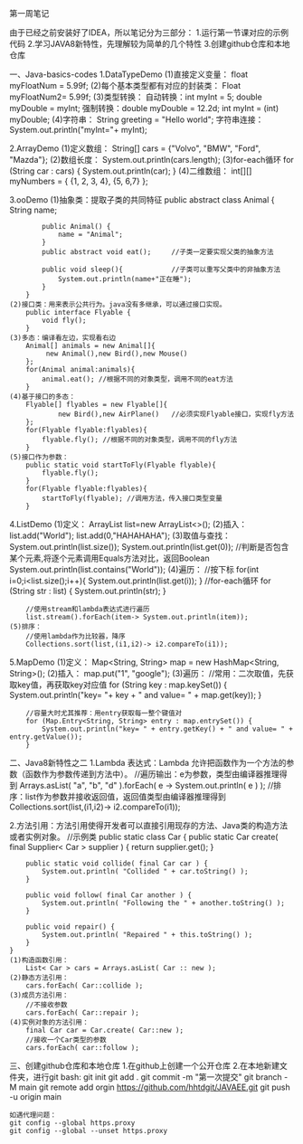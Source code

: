 ﻿第一周笔记

由于已经之前安装好了IDEA，所以笔记分为三部分：
1.运行第一节课对应的示例代码
2.学习JAVA8新特性，先理解较为简单的几个特性
3.创建github仓库和本地仓库

一、Java-basics-codes
1.DataTypeDemo
	(1)直接定义变量：
		float myFloatNum = 5.99f;
	(2)每个基本类型都有对应的封装类：
		Float myFloatNum2= 5.99f;
	(3)类型转换：
		自动转换：int myInt = 5;	double myDouble = myInt;
		强制转换：double myDouble = 12.2d;		int myInt = (int) myDouble;
	(4)字符串：
		String greeting = "Hello world";
		字符串连接：System.out.println("myInt="+ myInt);
		
2.ArrayDemo
	(1)定义数组：
		String[] cars = {"Volvo", "BMW", "Ford", "Mazda"};
	(2)数组长度：
		System.out.println(cars.length);
	(3)for-each循环
		for (String car : cars) {
            System.out.println(car);
        }
	(4)二维数组：
		int[][] myNumbers = { {1, 2, 3, 4}, {5, 6,7} };
		
3.ooDemo
	(1)抽象类：提取子类的共同特征
		public abstract class Animal {
			String name;

			public Animal() {
				name = "Animal";
			}
			public abstract void eat();		//子类一定要实现父类的抽象方法

			public void sleep(){			//子类可以重写父类中的非抽象方法
				System.out.println(name+"正在睡");
			}
		}
	(2)接口类：用来表示公共行为。java没有多继承，可以通过接口实现。
		public interface Flyable {
			void fly();
		}
	(3)多态：编译看左边，实现看右边
		Animal[] animals = new Animal[]{
             new Animal(),new Bird(),new Mouse()
        };
        for(Animal animal:animals){
            animal.eat(); //根据不同的对象类型，调用不同的eat方法
        }
	(4)基于接口的多态：
		Flyable[] flyables = new Flyable[]{
                new Bird(),new AirPlane()	//必须实现Flyable接口，实现fly方法
        };
        for(Flyable flyable:flyables){
            flyable.fly(); //根据不同的对象类型，调用不同的fly方法
        }
	(5)接口作为参数：
		public static void startToFly(Flyable flyable){
			flyable.fly();
		}
		for(Flyable flyable:flyables){
            startToFly(flyable); //调用方法，传入接口类型变量
        }

4.ListDemo
	(1)定义：
		ArrayList<String> list=new ArrayList<>();
	(2)插入：
		list.add("World");
        list.add(0,"HAHAHAHA");
	(3)取值与查找：
		System.out.println(list.size());
        System.out.println(list.get(0));
        //判断是否包含某个元素,将逐个元素调用Equals方法对比，返回Boolean
        System.out.println(list.contains("World"));
	(4)遍历：
		//按下标
		for(int i=0;i<list.size();i++){
            System.out.println(list.get(i));
        }
		//for-each循环
		for (String str : list) {
            System.out.println(str);
        }
		
		//使用stream和lambda表达式进行遍历
        list.stream().forEach(item-> System.out.println(item));
	(5)排序：
		//使用lambda作为比较器，降序
		Collections.sort(list,(i1,i2)-> i2.compareTo(i1));
		
5.MapDemo
	(1)定义：
		Map<String, String> map = new HashMap<String, String>();
	(2)插入：
		map.put("1", "google");
	(3)遍历：
		//常用：二次取值，先获取key值，再获取key对应值
		for (String key : map.keySet()) {
            System.out.println("key= "+ key + " and value= " + map.get(key));
        }
		
		//容量大时尤其推荐：用entry获取每一整个键值对
        for (Map.Entry<String, String> entry : map.entrySet()) {
            System.out.println("key= " + entry.getKey() + " and value= " + entry.getValue());
        }
		
二、Java8新特性之二
1.Lambda 表达式：Lambda 允许把函数作为一个方法的参数（函数作为参数传递到方法中）。
	//遍历输出：e为参数，类型由编译器推理得到
	Arrays.asList( "a", "b", "d" ).forEach( e -> System.out.println( e ) );
	//排序：list作为参数并接收返回值，返回值类型由编译器推理得到
	Collections.sort(list,(i1,i2)-> i2.compareTo(i1));
	
2.方法引用：方法引用使得开发者可以直接引用现存的方法、Java类的构造方法或者实例对象。
	//示例类
	public static class Car {
		public static Car create( final Supplier< Car > supplier ) {
			return supplier.get();
		}              

		public static void collide( final Car car ) {
			System.out.println( "Collided " + car.toString() );
		}

		public void follow( final Car another ) {
			System.out.println( "Following the " + another.toString() );
		}
		
		public void repair() {   
			System.out.println( "Repaired " + this.toString() );
		}
	}
	(1)构造函数引用：
		List< Car > cars = Arrays.asList( Car :: new );
	(2)静态方法引用：
		cars.forEach( Car::collide );
	(3)成员方法引用：
		//不接收参数
		cars.forEach( Car::repair );
	(4)实例对象的方法引用：
		final Car car = Car.create( Car::new );
		//接收一个Car类型的参数
		cars.forEach( car::follow );
		
三、创建github仓库和本地仓库
1.在github上创建一个公开仓库
2.在本地新建文件夹，进行git bash:
	git init
	git add .
	git commit -m "第一次提交"
	git branch -M main
	git remote add orgin https://github.com/hhtdgit/JAVAEE.git
	git push -u origin main
	
	如遇代理问题：
	git config --global https.proxy
	git config --global --unset https.proxy